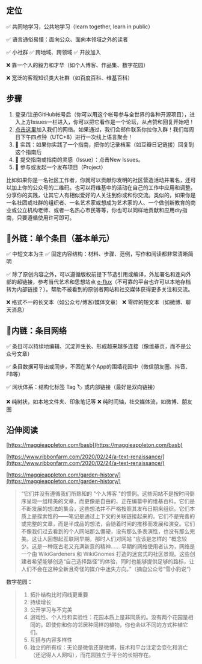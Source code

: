 ## 定位

✅ 共同地学习，公共地学习（learn together, learn in public）

✅ 语言通俗易懂：面向公众、面向本领域之外的读者

✅ 小社群 ✅ 跨地域、跨领域 ✅ 开放加入 

❌ 靠一个人的毅力和才华（如个人博客、作品集、数字花园） 

❌ 宽泛的客观知识类大社群（如百度百科、维基百科）

## 步骤
1. 登录/注册GitHub帐号后（你可以用这个帐号参与全世界的各种开源项目），进入上方Issues一栏进入，你可以把它看作是一个论坛，从点赞和回复开始吧！
2. [点击这里](https://chilipepper.io/form/xhot-red-fresnos-1743816a-28d3-47b9-a3c9-0bb76b78b1d4)加入我们的网络。如果通过，我们会邮件联系你拉你入群！我们每周日下午四点钟（UTC+8）进行一次线上语言聚会！
3. 🍇 实践：如果你实践了一个指南，把你的记录档案（如豆瓣日记链接）回复到这个指南后
4. 🌿 提交指南或指南的灵感（Issue）：点击New Issues。
5. 🌸 参与或发起一个发布项目（Project）

比如如果你是一名社区工作者，你就可以贡献你发明的社区营造活动并署名，还可以加上你的公众号的二维码。也可以将维基中的活动在自己的工作中应用和调整。分享你的实践，让其它人有相似爱好的人关注到你或和你交流。类似的，如果你是一名社团或社群的组织者、一名艺术家或想成为艺术家的人、一个做创新教育的商业或公立机构老师、或者一名热心市民等等，你也可以同样地贡献和应用diy指南，只要遵循使用许可即可。



## 🔗外链：单个条目（基本单元）

✅ 中短文本为主 ✅ 固定内容结构：材料、步骤、范例，写作和阅读都非常清晰简明

✅ 除了原创内容之外，可以遵循版权前提下节选引用或编译，外加署名和连向外部的超链接，参考当代艺术和思想站点 [e-flux](https://github.com/diylove/wiki/tree/8289df89dd85f3ede23d6920528e281f913ac43f/conversations.e-flux.com)（不可靠的平台也许可以本地存档转为内部链接？）。帮助不被看到的原创者网站和社交媒体获得更多关注和交流。

❌ 格式不一的长文本（如公众号/博客/媒体文章） ❌ 零碎的短文本（如微博、聊天消息）



## 🔗内链：条目网络

✅ 条目可以持续地编辑、沉淀并生长、形成越来越多连接（像维基页，而不是公众号文章）

✅ 条目数据可导出或同步，不困在某个App的围墙花园中（微信朋友圈、抖音、FB等）

✅ 网状体系：结构化标签 Tag 🏷️ 或内部链接（最好是双向链接）

❌ 纯树状，如本地文件夹、印象笔记等 ❌ 纯时间轴，社交媒体流，如微博、朋友圈



## 沿伸阅读

[https://maggieappleton.com/basb](https://maggieappleton.com/basb)

[https://www.ribbonfarm.com/2020/02/24/a-text-renaissance/](https://www.ribbonfarm.com/2020/02/24/a-text-renaissance/)

[https://maggieappleton.com/garden-history/](https://maggieappleton.com/garden-history/)

> “它们并没有遵循我们所熟知的 "个人博客 "的惯例。这些网站不是按时间倒序呈现一组精美的文章，而更像是自由的、正在编纂中的维基百科。它们是不断发展的想法的集合，这些想法并不严格按照其发布日期来组织。它们本质上是探索性的——笔记是通过上下文的关联链接起来的。它们不是完善的或完整的文章，而是半成品的想法，会随着时间的推移而发展和演变。它们不像我们过去看到的个人网站那么僵硬，没有那么多表演性，也没有那么完美。这让人回想起互联网早期，那时人们对网站 "应该是怎样的 "概念较少。这是一种既古老又充满新意的精神…… 早期的网络使用者认为，网络是一个由 WikiGardeners 和 WikiGnomes 打造的迷宫式的社区景观。这些创建者希望能够创造“自己选择路径”的体验，同时也能够提供足够的路标，让人们不会在这种全新且奇怪的媒介中迷失方向。”（摘自公众号”雪小豹说“）

数字花园：

> 1. 拓扑结构比时间线更重要 
> 2. 持续增长 
> 3. 公开学习与不完美 
> 4. 游戏性、个人性和实验性：花园本质上是非同质的。没有两个花园是相同的。即使你和你的邻居种同样的植物，你也会以不同的方式种植它们。
> 5. 互搭与内容多样性
> 6. 独立的所有权：无论是微信还是微博，技术和平台注定会变化和消亡（还记得人人网吗），而花园独立于平台的长期存在。

